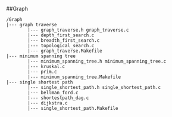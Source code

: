 ##Graph



    /Graph
    |--- graph traverse
    		|--- graph_traverse.h graph_traverse.c
    		|--- depth_first_search.c
    		|--- breadth_first_search.c
    		|--- topological_search.c
    		|--- graph_traverse.Makefile
    |--- minimum spanning tree
    		|--- minimum_spanning_tree.h minimum_spanning_tree.c
    		|--- kruskal.c
    		|--- prim.c
    		|--- minimum_spanning_tree.Makefile
    |--- single shortest path
    		|--- single_shortest_path.h single_shortest_path.c
    		|--- bellman_ford.c
    		|--- shortestpath_dag.c
    		|--- dijkstra.c
    		|--- single_shortest_path.Makefile